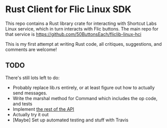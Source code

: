 # Rust Client for Flic Linux SDK

This repo contains a Rust library crate for interacting with Shortcut Labs
Linux service, which in turn interacts with Flic buttons. The main repo for
that service is https://github.com/50ButtonsEach/fliclib-linux-hci

This is my first attempt at writing Rust code, all critiques, suggestions, and
comments are welcome!

## TODO

There's still lots left to do:

- Probably replace lib.rs entirely, or at least figure out how to actually send messages.
- Write the marshal method for Command which includes the op code, and tests
- Implement [the rest of the API](https://github.com/50ButtonsEach/fliclib-linux-hci/blob/master/ProtocolDocumentation.md)
- Actually try it out
- [Maybe] Set up automated testing and stuff with Travis
